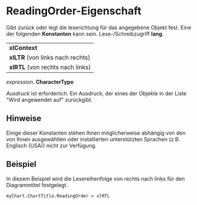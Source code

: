 
# ReadingOrder-Eigenschaft

Gibt zurück oder legt die leserichtung für das angegebene Objekt fest. Eine der folgenden  **Konstanten** kann sein. Lese-/Schreibzugriff **lang**.


||
|:-----|
|**xlContext**|
|**xlLTR** (von links nach rechts)|
|**xlRTL** (von rechts nach links)|

 _expression_. **CharacterType**

 _Ausdruck_ ist erforderlich. Ein Ausdruck, der eines der Objekte in der Liste "Wird angewendet auf" zurückgibt.

## Hinweise

Einige dieser Konstanten stehen Ihnen möglicherweise abhängig von den von Ihnen ausgewählten oder installierten unterstützten Sprachen (z.B. Englisch (USA)) nicht zur Verfügung.


## Beispiel

In diesem Beispiel wird die Lesereihenfolge von rechts nach links für den Diagrammtitel festgelegt.


```
myChart.ChartTitle.ReadingOrder = xlRTL
```

